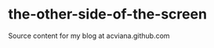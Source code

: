 the-other-side-of-the-screen
============================

Source content for my blog at acviana.github.com
